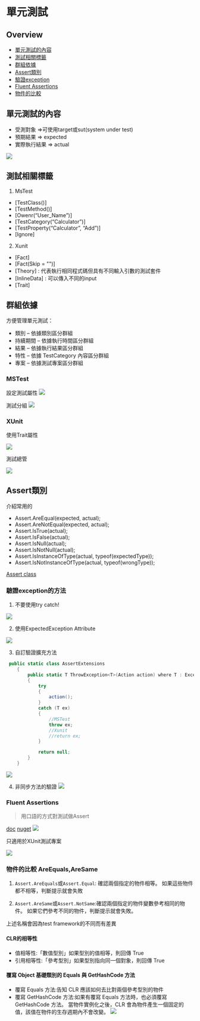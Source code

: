 # 單元測試
## Overview
- [單元測試的內容](#單元測試的內容)
- [測試相關標籤](#測試相關標籤)
- [群組依據](#群組依據)
- [Assert類別](#assert類別)
- [驗證exception](#驗證exception)
- [Fluent Assertions](#fluent-assertions)
- [物件的比較](#物件的比較-areequalsaresame)

## 單元測試的內容
- 受測對象 =>可使用target或sut(system under test)
- 預期結果 => expected
- 實際執行結果 => actual

![](/img/test_content2.jpg)
## 測試相關標籤
1. MsTest
- [TestClass()]
- [TestMethod()]
- [Owenr(“User_Name”)]
- [TestCategory(“Calculator”)]
- [TestProperty(“Calculator”, “Add”)]
- [Ignore]
2. Xunit
- [Fact]
- [Fact(Skip = "")]
- [Theory] : 代表執行相同程式碼但具有不同輸入引數的測試套件
- [InlineData] : 可以傳入不同的input
- [Trait]


## 群組依據
方便管理單元測試：
- 類別 – 依據類別區分群組
- 持續期間 – 依據執行時間區分群組
- 結果 – 依據執行結果區分群組
- 特性 – 依據 TestCategory 內容區分群組
- 專案 – 依據測試專案區分群組

### MSTest
設定測試屬性
![](/img/group.jpg)

測試分組
![](/img/group2.jpg)

### XUnit
使用Trait屬性

![](/img/trait1.jpg)

測試總管

![](/img/trait2.jpg)

## Assert類別
介紹常用的
- Assert.AreEqual(expected, actual);
- Assert.AreNotEqual(expected, actual);
- Assert.IsTrue(actual);
- Assert.IsFalse(actual);
- Assert.IsNull(actual);
- Assert.IsNotNull(actual);
- Assert.IsInstanceOfType(actual, typeof(expectedType));
- Assert.IsNotInstanceOfType(actual, typeof(wrongType));

[Assert class](https://learn.microsoft.com/zh-tw/dotnet/api/microsoft.visualstudio.testtools.unittesting.assert?view=visualstudiosdk-2022&redirectedfrom=MSDN)

### 驗證exception的方法
1. 不要使用try catch!

![](/img/test_exception.jpg)

2. 使用ExpectedException Attribute

![](/img/test_exception2.jpg)

3. 自訂驗證擴充方法
```c#
 public static class AssertExtensions
    {
        public static T ThrowException<T>(Action action) where T : Exception
        {
            try
            {
                action();
            }
            catch (T ex)
            {
                //MSTest
                throw ex; 
                //Xunit
                //return ex; 
            }

            return null;
        }
    }
```
![](/img/test_exception3.jpg)

4. 非同步方法的驗證
![](/img/asyncerror.jpg)

### Fluent Assertions
> 用口語的方式對測試做Assert

[doc](https://fluentassertions.com/)
[nuget](https://www.nuget.org/packages/FluentAssertions)
![](/img/fluentassert.jpg)

只適用於XUnit測試專案

![](/img/fluentassert2.jpg)


### 物件的比較 AreEquals,AreSame

1. `Assert.AreEquals`或`Assert.Equal`:
確認兩個指定的物件相等。 如果這些物件都不相等，判斷提示就會失敗

2. `Assert.AreSame`或`Assert.NotSame`:確認兩個指定的物件變數參考相同的物件。 如果它們參考不同的物件，判斷提示就會失敗。

上述名稱會因為test framework的不同而有差異

#### CLR的相等性
- 值相等性:「數值型別」如果型別的值相等，則回傳 True
- 引用相等性:「參考型別」如果型別指向同一個對象，則回傳 True

#### 覆寫 Object 基礎類別的 Equals 與 GetHashCode 方法
- 覆寫 Equals 方法:告知 CLR 應該如何去比對兩個參考型別的物件
- 覆寫 GetHashCode 方法:如果有覆寫 Equals 方法時，也必須覆寫 GetHashCode 方法。
當物件實例化之後，CLR 會為物件產生一個固定的值，該值在物件的生存週期內不會改變。
![](/img/objecttest.jpg)